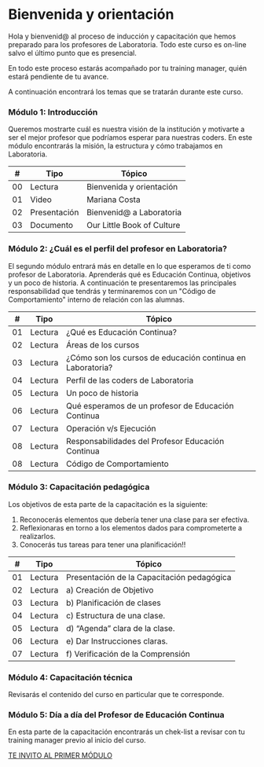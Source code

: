 # Bienvenida y orientación

Hola y bienvenid@ al proceso de inducción y capacitación que hemos preparado para los profesores de Laboratoria. Todo este curso es on-line salvo el último punto que es presencial.

En todo este proceso estarás acompañado por tu training manager, quién estará pendiente de tu avance.

A continuación encontrará los temas que se tratarán durante este curso.


### Módulo 1: Introducción

Queremos mostrarte cuál es nuestra visión de la institución y motivarte a ser el mejor profesor que podríamos esperar para nuestras coders. En este módulo encontrarás la misión, la estructura y cómo trabajamos en Laboratoria.


| # | Tipo | Tópico
| - | ----- | -----
| 00 | Lectura | Bienvenida y orientación
| 01 | Video   | Mariana Costa
| 02 | Presentación | Bienvenid@ a Laboratoria
| 03 | Documento | Our Little Book of Culture


### Módulo 2: ¿Cuál es el perfil del profesor en Laboratoria?


El segundo módulo entrará más en detalle en lo que esperamos de ti como profesor de Laboratoria. Aprenderás qué es Educación Continua, objetivos y un poco de historia. A continuación te presentaremos las principales responsabilidad que tendrás y terminaremos con un "Código de Comportamiento" interno de relación con las alumnas.


| # | Tipo | Tópico
| - | ----- | -----
| 01 | Lectura | ¿Qué es Educación Continua?
| 02 | Lectura | Áreas de los cursos
| 03 | Lectura | ¿Cómo son los cursos de educación continua en Laboratoria?
| 04 | Lectura | Perfil de las coders de Laboratoria
| 05 | Lectura | Un poco de historia
| 06 | Lectura | Qué esperamos de un profesor de Educación Continua
| 07 | Lectura | Operación v/s Ejecución
| 08 | Lectura | Responsabilidades del Profesor Educación Continua
| 08 | Lectura | Código de Comportamiento


### Módulo 3: Capacitación pedagógica

Los objetivos de esta parte de la capacitación es la siguiente:

1. Reconocerás elementos que debería tener una clase para ser efectiva. 
2. Reflexionaras en torno a los elementos dados para comprometerte a realizarlos. 
3. Conocerás tus tareas para tener una planificación!!


| # | Tipo | Tópico
| - | ----- | -----
| 01 | Lectura | Presentación de la Capacitación pedagógica
| 02 | Lectura | a) Creación de Objetivo
| 03 | Lectura | b) Planificación de clases
| 04 | Lectura | c) Estructura de una clase.
| 05 | Lectura | d) “Agenda” clara de la clase.
| 06 | Lectura | e) Dar Instrucciones claras.
| 07 | Lectura | f) Verificación de la Comprensión


### Módulo 4: Capacitación técnica

Revisarás el contenido del curso en particular que te corresponde.

### Módulo 5: Día a día del Profesor de Educación Continua


En esta parte de la capacitación encontrarás un chek-list a revisar con tu training manager previo al inicio del curso.



[TE INVITO AL PRIMER MÓDULO](../02-introduccion/02-paso.md)
